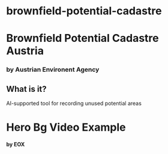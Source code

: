 # brownfield-potential-cadastre
# Brownfield Potential Cadastre Austria <!--{ as="img" mode="hero" src="https://github.com/triebnigg/public-narratives/blob/triebnigg/brownfield-potential-cadastre/potenzialkarte_ki.jpg" }-->
### by Austrian Environent Agency <!--{ style="font-size:1rem;opacity:0.7;margin-top:1rem;" }-->

## What is it?
AI-supported tool for recording unused potential areas

# Hero Bg Video Example <!--{ as="video" mode="hero" src="https://www.youtube.com/watch?v=e793jZFT2IM" }-->
#### by EOX <!--{ style="font-size:1rem;opacity:0.7;margin-top:1rem;" }-->
